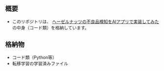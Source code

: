 ## 概要

- このリポジトリは、
[ヘーゼルナッツの不良品検知をAIアプリで実装してみた](https://qiita.com/rcky225/items/625fac2459246352834b)
の中身（コード類）を格納しています。

## 格納物

- コード類（Python等）
- 転移学習の学習済みファイル
